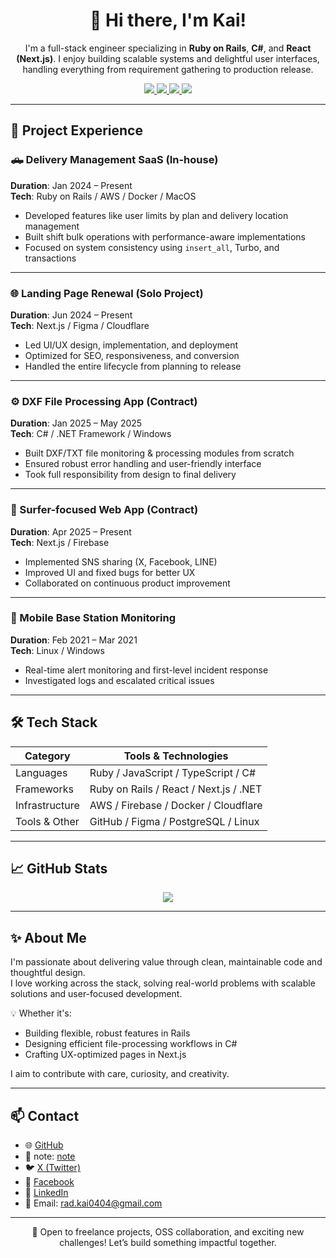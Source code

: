 <h1 align="center">👋 Hi there, I'm Kai!</h1>

<p align="center">
  I'm a full-stack engineer specializing in <strong>Ruby on Rails</strong>, <strong>C#</strong>, and <strong>React (Next.js)</strong>.  
  I enjoy building scalable systems and delightful user interfaces, handling everything from requirement gathering to production release.
</p>

<p align="center">
  <a href="https://github.com/kai-kondo">
    <img src="https://img.shields.io/github/followers/kai-kondo?label=GitHub&style=social" />
  </a>
  <a href="[https://x.com/yourusername](https://x.com/kai_1173_)">
    <img src="https://img.shields.io/badge/X-1DA1F2?style=flat&logo=x&logoColor=white" />
  </a>
  <a href="[https://facebook.com/yourusername](https://www.facebook.com/profile.php?id=100074585801538&locale=ja_JP)">
    <img src="https://img.shields.io/badge/Facebook-1877F2?style=flat&logo=facebook&logoColor=white" />
  </a>
  <a href="[[https://www.linkedin.com/in/yourusername/](https://www.linkedin.com/in/kai-hayamizu-21b63b306/)]">
    <img src="https://img.shields.io/badge/LinkedIn-0A66C2?style=flat&logo=linkedin&logoColor=white" />
  </a>
</p>

---

## 💼 Project Experience

### 🛻 Delivery Management SaaS (In-house)
**Duration**: Jan 2024 – Present  
**Tech**: Ruby on Rails / AWS / Docker / MacOS  
- Developed features like user limits by plan and delivery location management  
- Built shift bulk operations with performance-aware implementations  
- Focused on system consistency using `insert_all`, Turbo, and transactions

---

### 🌐 Landing Page Renewal (Solo Project)
**Duration**: Jun 2024 – Present  
**Tech**: Next.js / Figma / Cloudflare  
- Led UI/UX design, implementation, and deployment  
- Optimized for SEO, responsiveness, and conversion  
- Handled the entire lifecycle from planning to release

---

### ⚙️ DXF File Processing App (Contract)
**Duration**: Jan 2025 – May 2025  
**Tech**: C# / .NET Framework / Windows  
- Built DXF/TXT file monitoring & processing modules from scratch  
- Ensured robust error handling and user-friendly interface  
- Took full responsibility from design to final delivery

---

### 🌊 Surfer-focused Web App (Contract)
**Duration**: Apr 2025 – Present  
**Tech**: Next.js / Firebase  
- Implemented SNS sharing (X, Facebook, LINE)  
- Improved UI and fixed bugs for better UX  
- Collaborated on continuous product improvement

---

### 📡 Mobile Base Station Monitoring
**Duration**: Feb 2021 – Mar 2021  
**Tech**: Linux / Windows  
- Real-time alert monitoring and first-level incident response  
- Investigated logs and escalated critical issues

---

## 🛠 Tech Stack

| Category       | Tools & Technologies                          |
|----------------|-----------------------------------------------|
| Languages      | Ruby / JavaScript / TypeScript / C#           |
| Frameworks     | Ruby on Rails / React / Next.js / .NET        |
| Infrastructure | AWS / Firebase / Docker / Cloudflare          |
| Tools & Other  | GitHub / Figma / PostgreSQL / Linux           |

---

## 📈 GitHub Stats

<p align="center">
  <img src="https://github-readme-stats.vercel.app/api?username=kai-kondo&show_icons=true&theme=default" />
</p>

---

## ✨ About Me

I'm passionate about delivering value through clean, maintainable code and thoughtful design.  
I love working across the stack, solving real-world problems with scalable solutions and user-focused development.

💡 Whether it's:
- Building flexible, robust features in Rails  
- Designing efficient file-processing workflows in C#  
- Crafting UX-optimized pages in Next.js  

I aim to contribute with care, curiosity, and creativity.

---

## 📫 Contact

- 🌐 [GitHub](https://github.com/kai-kondo)
- 📝 note: [note](https://note.com/kai_1173)
- 🐦 [X (Twitter)]([https://x.com/yourusername](https://x.com/kai_1173_))
- 📘 [Facebook]([https://facebook.com/yourusername](https://www.facebook.com/profile.php?id=100074585801538&locale=ja_JP))
- 🔗 [LinkedIn]([https://linkedin.com/in/yourusername](https://www.linkedin.com/in/kai-hayamizu-21b63b306/))
- 📩 Email: rad.kai0404@gmail.com

---

<p align="center">
  🚀 Open to freelance projects, OSS collaboration, and exciting new challenges!  
  Let’s build something impactful together.
</p>
